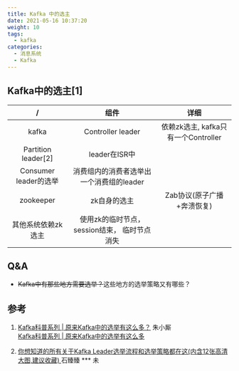 ```yaml
---
title: Kafka 中的选主
date: 2021-05-16 10:37:20
weight: 10
tags:
  - kafka
categories: 
  - 消息系统
  - Kafka   
---
```


<p></p>
<!-- more -->


## Kafka中的选主[1]

/|组件| 详细
:-:|:-:|:-:
kafka|Controller leader| 依赖zk选主, kafka只有一个Controller
Partition leader[2] | leader在ISR中|
Consumer leader的选举| 消费组内的消费者选举出一个消费组的leader|
zookeeper| zk自身的选主 | Zab协议(原子广播+奔溃恢复)
 其他系统依赖zk选主| 使用zk的临时节点， session结束， 临时节点消失|

## Q&A
+    ~~Kafka中有那些地方需要选举？~~这些地方的选举策略又有哪些？

## 参考
1. [Kafka科普系列 | 原来Kafka中的选举有这么多？](https://mp.weixin.qq.com/s?__biz=MzU0MzQ5MDA0Mw==&mid=2247485365&idx=1&sn=f55d8d2e1d6e82d23b6f60b847382c25)  朱小厮  
[Kafka科普系列 | 原来Kafka中的选举有这么多](https://honeypps.com/mq/kafka-basic-knowledge-of-selection/)  

2. [你想知道的所有关于Kafka Leader选举流程和选举策略都在这(内含12张高清大图,建议收藏) ](https://mp.weixin.qq.com/s?__biz=Mzg4ODY1NTcxNg==&mid=2247491541&idx=1&sn=d4dbd0840fd3f61b7e86d6169caf2994&)   石臻臻    ***  未